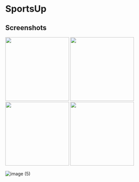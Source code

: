 # SportsUp


## Screenshots
<p float="right">
  <img src="https://github.com/antonio-pedro99/SportsUp/assets/42675180/3b6a1425-6270-4f94-b501-96c2bbd6b7c2" width="200"/>
  <img src="https://github.com/antonio-pedro99/SportsUp/assets/42675180/0c1a324a-d8cf-4c49-bdbc-a12af3ede8fd" width="200"/>
  <img src="https://github.com/antonio-pedro99/SportsUp/assets/42675180/fde96d3f-0b7e-4efe-9582-33e586ae0f8c" width="200"/>
  <img src="https://github.com/antonio-pedro99/SportsUp/assets/42675180/e2741d3f-843c-449b-b4b4-ca969b372074"  width="200"/>
</p>

![image (5)](https://github.com/antonio-pedro99/SportsUp/assets/42675180/1c65e14f-c0eb-45ba-b98b-a2ffae31c67e)
